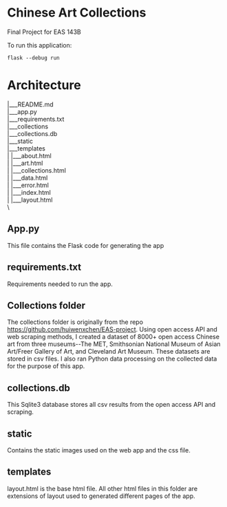 # Chinese Art Collections 

Final Project for EAS 143B

To run this application:

```
flask --debug run
```

# Architecture

|___README.md\
|___app.py\
|___requirements.txt\
|___collections\
|___collections.db\
|___static\
|___templates\
|   |___about.html\
|   |___art.html\
|   |___collections.html\
|   |___data.html\
|   |___error.html\
|   |___index.html\
|   |___layout.html\
\

## App.py
This file contains the Flask code for generating the app
## requirements.txt
Requirements needed to run the app.
## Collections folder
The collections folder is originally from the repo https://github.com/huiwenxchen/EAS-project. Using open access API and web scraping methods, I created a dataset of 8000+ open access Chinese art from three museums--The MET, Smithsonian National Museum of Asian Art/Freer Gallery of Art, and Cleveland Art Museum. These datasets are stored in csv files. I also ran Python data processing on the collected data for the purpose of this app.
## collections.db
This Sqlite3 database stores all csv results from the open access API and scraping.
## static
Contains the static images used on the web app and the css file.
## templates
layout.html is the base html file. All other html files in this folder are extensions of layout used to generated different pages of the app.



